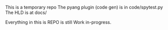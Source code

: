 This is a temporary repo
The pyang plugin (code gen) is in code/spytest.py
The HLD is at docs/

Everything in this is REPO is still Work in-progress.